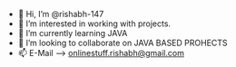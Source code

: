 - 👋 Hi, I’m @rishabh-147
- 👀 I’m interested in working with projects.
- 🌱 I’m currently learning JAVA
- 💞️ I’m looking to collaborate on JAVA BASED PROHECTS
- 📫 E-Mail --> onlinestuff.rishabh@gmail.com 

<!---
rishabh-147/rishabh-147 is a ✨ special ✨ repository because its `README.md` (this file) appears on your GitHub profile.
You can click the Preview link to take a look at your changes.
--->
